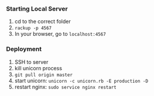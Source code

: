 ### Starting Local Server   

1) cd to the correct folder
2) ```rackup -p 4567```
3) In your browser, go to ```localhost:4567```

### Deployment

1) SSH to server
2) kill unicorn process
3) ```git pull origin master```
4) start unicorn: ```unicorn -c unicorn.rb -E production -D```
5) restart nginx: ```sudo service nginx restart```
